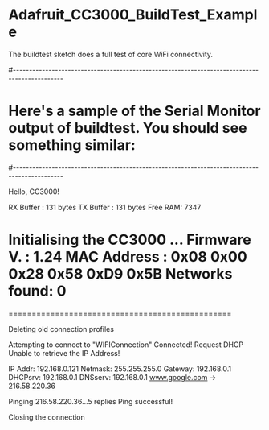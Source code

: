 # Adafruit_CC3000_BuildTest_Example
The buildtest sketch does a full test of core WiFi connectivity.


#---------------------------------------------------------------------------------------------
# Here's a sample of the Serial Monitor output of buildtest. You should see something similar:
#---------------------------------------------------------------------------------------------

Hello, CC3000!

RX Buffer : 131 bytes
TX Buffer : 131 bytes
Free RAM: 7347

Initialising the CC3000 ...
Firmware V. : 1.24
MAC Address : 0x08 0x00 0x28 0x58 0xD9 0x5B
Networks found: 0
================================================
================================================

Deleting old connection profiles

Attempting to connect to "WIFIConnection"
Connected!
Request DHCP
Unable to retrieve the IP Address!


IP Addr: 192.168.0.121
Netmask: 255.255.255.0
Gateway: 192.168.0.1
DHCPsrv: 192.168.0.1
DNSserv: 192.168.0.1
www.google.com -> 216.58.220.36

Pinging 216.58.220.36...5 replies
Ping successful!


Closing the connection

